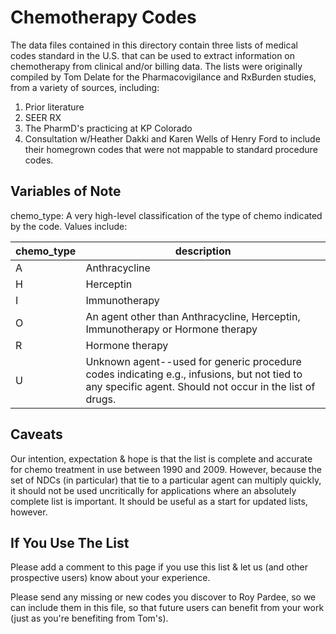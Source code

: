 Chemotherapy Codes
==================

The data files contained in this directory contain three lists of medical codes standard in the U.S. that can be used to extract information on chemotherapy from clinical and/or billing data.  The lists were originally compiled by Tom Delate for the Pharmacovigilance and RxBurden studies, from a variety of sources, including:

1. Prior literature
2. SEER RX
3. The PharmD's practicing at KP Colorado
4. Consultation w/Heather Dakki and Karen Wells of Henry Ford to include their homegrown codes that were not mappable to standard procedure codes.


Variables of Note
-----------------
chemo_type:  A very high-level classification of the type of chemo indicated by the code.  Values include:

|chemo_type  | description                                                                                                                                             |
|------------|---------------------------------------------------------------------------------------------------------------------------------------------------------|
|A           | Anthracycline                                                                                                                                           |
|H           | Herceptin                                                                                                                                               |
|I           | Immunotherapy                                                                                                                                           |
|O           | An agent other than Anthracycline, Herceptin, Immunotherapy or Hormone therapy                                                                          |
|R           | Hormone therapy                                                                                                                                         |
|U           | Unknown agent--used for generic procedure codes indicating e.g., infusions, but not tied to any specific agent.  Should not occur in the list of drugs. |

Caveats
-------
Our intention, expectation & hope is that the list is complete and accurate for chemo treatment in use between 1990 and 2009.  However, because the set of NDCs (in particular) that tie to a particular agent can multiply quickly, it should not be used uncritically for applications where an absolutely complete list is important.  It should be useful as a start for updated lists, however.

If You Use The List
-------------------
Please add a comment to this page if you use this list & let us (and other prospective users) know about your experience.

Please send any missing or new codes you discover to Roy Pardee, so we can include them in this file, so that future users can benefit from your work (just as you're benefiting from Tom's).